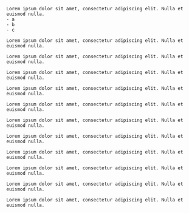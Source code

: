 ```ad-note
Lorem ipsum dolor sit amet, consectetur adipiscing elit. Nulla et euismod nulla.
- a
- b
- c
```

```ad-abstract
Lorem ipsum dolor sit amet, consectetur adipiscing elit. Nulla et euismod nulla.
```

```ad-info
Lorem ipsum dolor sit amet, consectetur adipiscing elit. Nulla et euismod nulla.
```

```ad-tip
Lorem ipsum dolor sit amet, consectetur adipiscing elit. Nulla et euismod nulla.
```

```ad-success
Lorem ipsum dolor sit amet, consectetur adipiscing elit. Nulla et euismod nulla.
```

```ad-question
Lorem ipsum dolor sit amet, consectetur adipiscing elit. Nulla et euismod nulla.
```

```ad-warning
Lorem ipsum dolor sit amet, consectetur adipiscing elit. Nulla et euismod nulla.
```

```ad-failure
Lorem ipsum dolor sit amet, consectetur adipiscing elit. Nulla et euismod nulla.
```

```ad-danger
Lorem ipsum dolor sit amet, consectetur adipiscing elit. Nulla et euismod nulla.
```

```ad-bug
Lorem ipsum dolor sit amet, consectetur adipiscing elit. Nulla et euismod nulla.
```

```ad-example
Lorem ipsum dolor sit amet, consectetur adipiscing elit. Nulla et euismod nulla.
```

```ad-quote
Lorem ipsum dolor sit amet, consectetur adipiscing elit. Nulla et euismod nulla.
```

